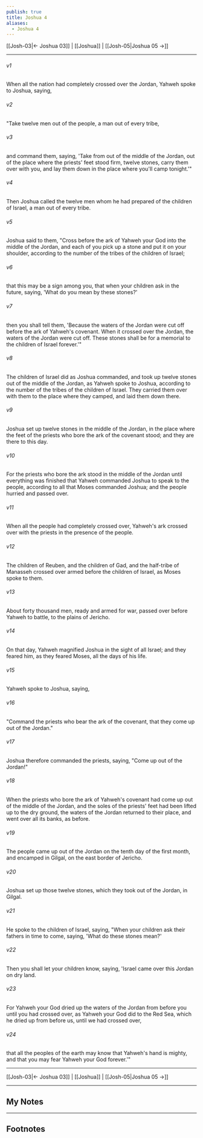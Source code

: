 ```yaml
---
publish: true
title: Joshua 4
aliases:
  - Joshua 4
---
```


[[Josh-03|← Joshua 03]] | [[Joshua]] | [[Josh-05|Joshua 05 →]]
***



###### v1 
When all the nation had completely crossed over the Jordan, Yahweh spoke to Joshua, saying, 

###### v2 
"Take twelve men out of the people, a man out of every tribe, 

###### v3 
and command them, saying, 'Take from out of the middle of the Jordan, out of the place where the priests' feet stood firm, twelve stones, carry them over with you, and lay them down in the place where you'll camp tonight.'" 

###### v4 
Then Joshua called the twelve men whom he had prepared of the children of Israel, a man out of every tribe. 

###### v5 
Joshua said to them, "Cross before the ark of Yahweh your God into the middle of the Jordan, and each of you pick up a stone and put it on your shoulder, according to the number of the tribes of the children of Israel; 

###### v6 
that this may be a sign among you, that when your children ask in the future, saying, 'What do you mean by these stones?' 

###### v7 
then you shall tell them, 'Because the waters of the Jordan were cut off before the ark of Yahweh's covenant. When it crossed over the Jordan, the waters of the Jordan were cut off. These stones shall be for a memorial to the children of Israel forever.'" 

###### v8 
The children of Israel did as Joshua commanded, and took up twelve stones out of the middle of the Jordan, as Yahweh spoke to Joshua, according to the number of the tribes of the children of Israel. They carried them over with them to the place where they camped, and laid them down there. 

###### v9 
Joshua set up twelve stones in the middle of the Jordan, in the place where the feet of the priests who bore the ark of the covenant stood; and they are there to this day. 

###### v10 
For the priests who bore the ark stood in the middle of the Jordan until everything was finished that Yahweh commanded Joshua to speak to the people, according to all that Moses commanded Joshua; and the people hurried and passed over. 

###### v11 
When all the people had completely crossed over, Yahweh's ark crossed over with the priests in the presence of the people. 

###### v12 
The children of Reuben, and the children of Gad, and the half-tribe of Manasseh crossed over armed before the children of Israel, as Moses spoke to them. 

###### v13 
About forty thousand men, ready and armed for war, passed over before Yahweh to battle, to the plains of Jericho. 

###### v14 
On that day, Yahweh magnified Joshua in the sight of all Israel; and they feared him, as they feared Moses, all the days of his life. 

###### v15 
Yahweh spoke to Joshua, saying, 

###### v16 
"Command the priests who bear the ark of the covenant, that they come up out of the Jordan." 

###### v17 
Joshua therefore commanded the priests, saying, "Come up out of the Jordan!" 

###### v18 
When the priests who bore the ark of Yahweh's covenant had come up out of the middle of the Jordan, and the soles of the priests' feet had been lifted up to the dry ground, the waters of the Jordan returned to their place, and went over all its banks, as before. 

###### v19 
The people came up out of the Jordan on the tenth day of the first month, and encamped in Gilgal, on the east border of Jericho. 

###### v20 
Joshua set up those twelve stones, which they took out of the Jordan, in Gilgal. 

###### v21 
He spoke to the children of Israel, saying, "When your children ask their fathers in time to come, saying, 'What do these stones mean?' 

###### v22 
Then you shall let your children know, saying, 'Israel came over this Jordan on dry land. 

###### v23 
For Yahweh your God dried up the waters of the Jordan from before you until you had crossed over, as Yahweh your God did to the Red Sea, which he dried up from before us, until we had crossed over, 

###### v24 
that all the peoples of the earth may know that Yahweh's hand is mighty, and that you may fear Yahweh your God forever.'"

***
[[Josh-03|← Joshua 03]] | [[Joshua]] | [[Josh-05|Joshua 05 →]]

---
## My Notes

---
## Footnotes